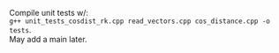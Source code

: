 Compile unit tests w/: <br>
```g++ unit_tests_cosdist_rk.cpp read_vectors.cpp cos_distance.cpp -o tests```. <br>
May add a main later.
